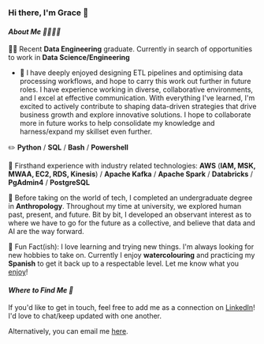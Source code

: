 ### **Hi there, I'm Grace 👋**

#### *About Me 👩🏻‍💻✨*

👨‍🏫 Recent **Data Engineering** graduate. Currently in search of opportunities to work in **Data Science/Engineering**
- 💭 I have deeply enjoyed designing ETL pipelines and optimising data processing workflows, and hope to carry this work out further in future roles. I have experience working in diverse, collaborative environments, and I excel at effective communication. With everything I've learned, I'm excited to actively contribute to shaping data-driven strategies that drive business growth and explore innovative solutions. I hope to collaborate more in future works to help consolidate my knowledge and harness/expand my skillset even further.

✏️ **Python** / **SQL** / **Bash** / **Powershell**

🔧 Firsthand experience with industry related technologies: **AWS** (**IAM, MSK, MWAA, EC2, RDS, Kinesis**) / **Apache Kafka** / **Apache Spark** / **Databricks** / **PgAdmin4** / **PostgreSQL**

🗿 Before taking on the world of tech, I completed an undergraduate degree in **Anthropology**. Throughout my time at university, we explored human past, present, and future. Bit by bit, I developed an observant interest as to where we have to go for the future as a collective, and believe that data and AI are the way forward. 

🎉 Fun Fact(ish): I love learning and trying new things. I'm always looking for new hobbies to take on. Currently I enjoy **watercolouring** and practicing my **Spanish** to get it back up to a respectable level. Let me know what you [enjoy](https://7mlgkmm0bfd.typeform.com/to/WgFopfp6)!


#### *Where to Find Me 🔭*

If you'd like to get in touch, feel free to add me as a connection on [LinkedIn](https://www.linkedin.com/in/grace-h-wright/)! I'd love to chat/keep updated with one another.

Alternatively, you can email me [here](mailto:gracehwright@outlook.com). 


<!--
**grxcewrxght/grxcewrxght** is a ✨ _special_ ✨ repository because its `README.md` (this file) appears on your GitHub profile.



- 🔭 I’m currently working on ...
- 🌱 I’m currently learning ...
- 👯 I’m looking to collaborate on ...
- 🤔 I’m looking for help with ...
- 💬 Ask me about ...
- 📫 How to reach me: ...
- 😄 Pronouns: ...
- ⚡ Fun fact: ...
-->
